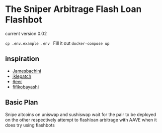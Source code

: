 # The Sniper Arbitrage Flash Loan Flashbot

current version 0.02

```cp .env.example .env ```
Fill it out
```docker-compose up```

## inspiration

- [Jamesbachini](https://github.com/jamesbachini/Uniswap-V3-Experiments/blob/main/uniswap-v3-trader.js)
- [jklepatch](https://github.com/jklepatch/eattheblocks/blob/master/screencast/322-uniswap-trading-bot/bot.js)
- [6eer](https://github.com/6eer/uniswap-sushiswap-arbitrage-bot)
- [fifikobayashi](https://github.com/fifikobayashi/AaveV2-BatchFlashDemo)
## Basic Plan
Snipe altcoins on uniswap and sushiswap
wait for the pair to be deployed on the other respectively
attempt to flashloan arbitrage with AAVE when it does try using flashbots
